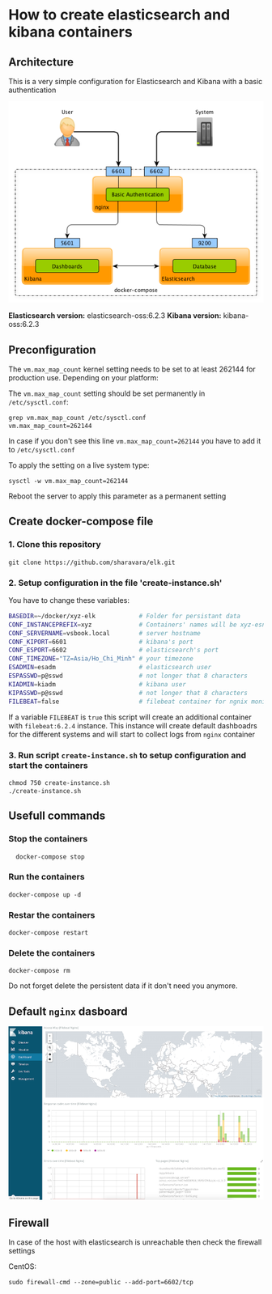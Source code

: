 # How to create elasticsearch and kibana containers

## Architecture

This is a very simple configuration for Elasticsearch and Kibana with a basic authentication

![architecture](./images/ELK.png)

**Elasticsearch version:** elasticsearch-oss:6.2.3
**Kibana version:** kibana-oss:6.2.3

## Preconfiguration

The `vm.max_map_count` kernel setting needs to be set to at least 262144 for production use. Depending on your platform:

The `vm.max_map_count` setting should be set permanently in `/etc/sysctl.conf`:

```console
grep vm.max_map_count /etc/sysctl.conf
vm.max_map_count=262144
```

In case if you don't see this line `vm.max_map_count=262144` you have to add it to `/etc/sysctl.conf`

To apply the setting on a live system type:

```console
sysctl -w vm.max_map_count=262144
```

Reboot the server to apply this parameter as a permanent setting

## Create docker-compose file

### 1\. Clone this repository

```git
git clone https://github.com/sharavara/elk.git
```

### 2\. Setup configuration in the file 'create-instance.sh'

You have to change these variables:

```bash
BASEDIR=~/docker/xyz-elk            # Folder for persistant data
CONF_INSTANCEPREFIX=xyz             # Containers' names will be xyz-esnode, xyz-kibana and xyz-nginx
CONF_SERVERNAME=vsbook.local        # server hostname
CONF_KIPORT=6601                    # kibana's port
CONF_ESPORT=6602                    # elasticsearch's port
CONF_TIMEZONE="TZ=Asia/Ho_Chi_Minh" # your timezone
ESADMIN=esadm                       # elasticsearch user
ESPASSWD=p@sswd                     # not longer that 8 characters
KIADMIN=kiadm                       # kibana user
KIPASSWD=p@sswd                     # not longer that 8 characters
FILEBEAT=false                      # filebeat container for ngnix monitoring and predefined dashboards
```

If a variable `FILEBEAT` is `true` this script will create an additional container with `filebeat:6.2.4` instance.
This instance will create default dashboadrs for the different systems and will start to collect logs from `nginx` container

### 3\. Run script `create-instance.sh` to setup configuration and start the containers

```console
chmod 750 create-instance.sh
./create-instance.sh
```

## Usefull commands

### Stop the containers

```console
  docker-compose stop
```

### Run the containers

```console
docker-compose up -d
```

### Restar the containers

```console
docker-compose restart
```

### Delete the containers

```console
docker-compose rm
```

Do not forget delete the persistent data if  it don't need you anymore.

## Default `nginx` dasboard

![architecture](./images/Kibana.png)

## Firewall

In case of the host with elasticsearch is unreachable then check the firewall settings

CentOS:

```console
sudo firewall-cmd --zone=public --add-port=6602/tcp
```